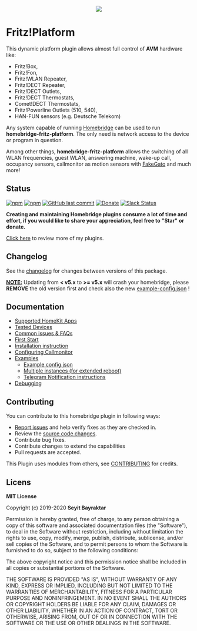 <p align="center">
    <img src="https://i.imgur.com/YAEtHb5.png">
</p>



# Fritz!Platform

This dynamic platform plugin allows almost full control of **AVM** hardware like:

- Fritz!Box, 
- Fritz!Fon,
- Fritz!WLAN Repeater,
- Fritz!DECT Repeater,
- Fritz!DECT Outlets,
- Fritz!DECT Thermostats,
- Comet!DECT Thermostats,
- Fritz!Powerline Outlets (510, 540),
- HAN-FUN sensors (e.g. Deutsche Telekom)

Any system capable of running [Homebridge](https://github.com/nfarina/homebridge/) can be used to run **homebridge-fritz-platform**. The only need is network access to the device or program in question.

Among other things, **homebridge-fritz-platform** allows the switching of all WLAN frequencies, guest WLAN, answering machine, wake-up call, occupancy sensors, callmonitor as motion sensors with [FakeGato](https://github.com/simont77/fakegato-history) and much more!



## Status

[![npm](https://img.shields.io/npm/v/homebridge-fritz-platform.svg?style=flat-square)](https://www.npmjs.com/package/homebridge-fritz-platform)
[![npm](https://img.shields.io/npm/dt/homebridge-fritz-platform.svg?style=flat-square)](https://www.npmjs.com/package/homebridge-fritz-platform)
[![GitHub last commit](https://img.shields.io/github/last-commit/SeydX/homebridge-fritz-platform.svg?style=flat-square)](https://github.com/SeydX/homebridge-fritz-platform)
[![Donate](https://img.shields.io/badge/Donate-PayPal-blue.svg?style=flat-square&maxAge=2592000)](https://www.paypal.com/cgi-bin/webscr?cmd=_s-xclick&hosted_button_id=NP4T3KASWQLD8)
[![Slack Status](https://img.shields.io/badge/Slack-Join-red.svg)](https://join.slack.com/t/hbfritzplatform/shared_invite/enQtNjM5OTYzNTMzNDI0LTJjOTRlZTM2ODAzYmJhYzI2MGUzYjIzOTc1ZGNhNzg3YzRiZWFmNTcyNDczM2QwNGViOWQwNGM1Y2NkZjllODE)


**Creating and maintaining Homebridge plugins consume a lot of time and effort, if you would like to share your appreciation, feel free to "Star" or donate.**

[Click here](https://github.com/SeydX) to review more of my plugins.



## Changelog

See the [changelog](https://github.com/SeydX/homebridge-fritz-platform/blob/master/CHANGELOG.md) for changes between versions of this package.

**<u>NOTE:</u>** Updating from **< v5.x** to **>= v5.x** will crash your homebridge, please **REMOVE** the old version first and check also the new [example-config.json](https://github.com/SeydX/homebridge-fritz-platform/blob/master/example/example-config.json) !



## Documentation

- [Supported HomeKit Apps](https://github.com/SeydX/homebridge-fritz-platform/blob/master/docs/Apps.md)
- [Tested Devices](https://github.com/SeydX/homebridge-fritz-platform/blob/master/docs/Supported.md)
- [Common issues & FAQs](https://github.com/SeydX/homebridge-fritz-platform/blob/master/FAQ.md)
- [First Start](https://github.com/SeydX/homebridge-fritz-platform/blob/master/docs/FirstStart.md)
- [Installation instruction](https://github.com/SeydX/homebridge-fritz-platform/blob/master/docs/Installation.md)
- [Configuring Callmonitor](https://github.com/SeydX/homebridge-fritz-platform/blob/master/docs/config/Callmonitor.md)
- <u>Examples</u>
   * [Example config.json](https://github.com/SeydX/homebridge-fritz-platform/blob/master/example/example-config.json)
   * [Multiple instances (for extended reboot)](https://github.com/SeydX/homebridge-fritz-platform/blob/master/example/MultipleInstances.md)
   * [Telegram Notification instructions](https://github.com/SeydX/homebridge-fritz-platform/blob/master/docs/Telegram.md)
- [Debugging](https://github.com/SeydX/homebridge-fritz-platform/blob/master/DEBUG.md)



## Contributing

You can contribute to this homebridge plugin in following ways:

- [Report issues](https://github.com/SeydX/homebridge-fritz-platform/issues) and help verify fixes as they are checked in.
- Review the [source code changes](https://github.com/SeydX/homebridge-fritz-platform/pulls).
- Contribute bug fixes.
- Contribute changes to extend the capabilities
- Pull requests are accepted.

This Plugin uses modules from others, see [CONTRIBUTING](https://github.com/SeydX/homebridge-fritz-platform/blob/master/CONTRIBUTING.md) for credits.



## Licens

**MIT License**

Copyright (c) 2019-2020 **Seyit Bayraktar**

Permission is hereby granted, free of charge, to any person obtaining a copy
of this software and associated documentation files (the "Software"), to deal
in the Software without restriction, including without limitation the rights
to use, copy, modify, merge, publish, distribute, sublicense, and/or sell
copies of the Software, and to permit persons to whom the Software is
furnished to do so, subject to the following conditions:

The above copyright notice and this permission notice shall be included in all
copies or substantial portions of the Software.

THE SOFTWARE IS PROVIDED "AS IS", WITHOUT WARRANTY OF ANY KIND, EXPRESS OR
IMPLIED, INCLUDING BUT NOT LIMITED TO THE WARRANTIES OF MERCHANTABILITY,
FITNESS FOR A PARTICULAR PURPOSE AND NONINFRINGEMENT. IN NO EVENT SHALL THE
AUTHORS OR COPYRIGHT HOLDERS BE LIABLE FOR ANY CLAIM, DAMAGES OR OTHER
LIABILITY, WHETHER IN AN ACTION OF CONTRACT, TORT OR OTHERWISE, ARISING FROM,
OUT OF OR IN CONNECTION WITH THE SOFTWARE OR THE USE OR OTHER DEALINGS IN THE
SOFTWARE.
